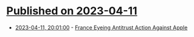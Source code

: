 # [Published on 2023-04-11](index.md)

* [2023-04-11, 20:01:00](https://apple.slashdot.org/story/23/04/11/1745213/france-eyeing-antitrust-action-against-apple?utm_source=rss1.0mainlinkanon&utm_medium=feed) - [France Eyeing Antitrust Action Against Apple](https://apple.slashdot.org/story/23/04/11/1745213/france-eyeing-antitrust-action-against-apple?utm_source=rss1.0mainlinkanon&utm_medium=feed)
